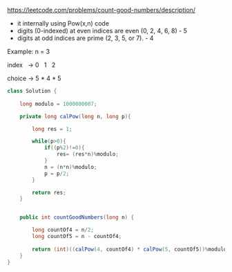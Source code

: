 https://leetcode.com/problems/count-good-numbers/description/

* it internally using Pow(x,n) code
* digits (0-indexed) at even indices are even (0, 2, 4, 6, 8) - 5
* digits at odd indices are prime (2, 3, 5, or 7). - 4 

Example: n = 3

index &nbsp; &rarr; 0 &nbsp; 1 &nbsp; 2

choice &rarr; 5 * 4 * 5 


```java
class Solution {
    
    long modulo = 1000000007; 

    private long calPow(long n, long p){

        long res = 1;

        while(p>0){
            if((p%2)!=0){
                res= (res*n)%modulo;
            }
            n = (n*n)%modulo;
            p = p/2;
        }

        return res;
    }


    public int countGoodNumbers(long n) {

        long countOf4 = n/2;
        long countOf5 = n - countOf4;
        
        return (int)((calPow(4, countOf4) * calPow(5, countOf5))%modulo);
    }
}
```